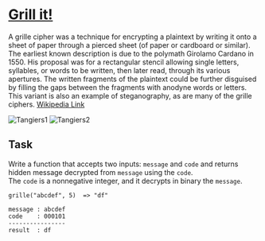 # [Grill it!](https://www.codewars.com/kata/grill-it "https://www.codewars.com/kata/595b3f0ad26b2d817400002a")

A grille cipher was a technique for encrypting a plaintext by writing it onto a sheet of paper through a pierced sheet (of paper or cardboard or similar). The earliest known description is due to the polymath Girolamo Cardano in 1550. His proposal was for a rectangular stencil allowing single letters, syllables, or words to be written, then later read, through its various apertures. The written fragments of the plaintext could be further disguised by filling the gaps between the fragments with anodyne words or letters. This variant is also an example of steganography, as are many of the grille ciphers. 
<a href="https://en.wikipedia.org/wiki/Grille_(cryptography)">Wikipedia Link</a> 

![Tangiers1](https://upload.wikimedia.org/wikipedia/commons/8/8a/Tangiers1.png)
![Tangiers2](https://upload.wikimedia.org/wikipedia/commons/b/b9/Tangiers2.png)

## Task

Write a function that accepts two inputs: `message` and `code` and returns hidden message decrypted from `message` using the `code`.   
The `code` is a nonnegative integer, and it decrypts in binary the `message`. 

```
grille("abcdef", 5)  => "df"

message : abcdef
code    : 000101
----------------
result  : df
```